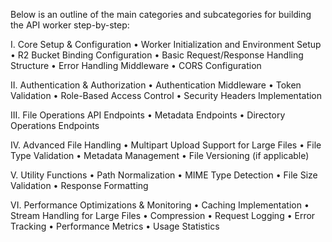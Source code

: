 Below is an outline of the main categories and subcategories for building the API worker step-by-step:

I. Core Setup & Configuration
• Worker Initialization and Environment Setup
• R2 Bucket Binding Configuration
• Basic Request/Response Handling Structure
• Error Handling Middleware
• CORS Configuration

II. Authentication & Authorization
• Authentication Middleware
• Token Validation
• Role-Based Access Control
• Security Headers Implementation

III. File Operations API Endpoints
• Metadata Endpoints
• Directory Operations Endpoints

IV. Advanced File Handling
• Multipart Upload Support for Large Files
• File Type Validation
• Metadata Management
• File Versioning (if applicable)

V. Utility Functions
• Path Normalization
• MIME Type Detection
• File Size Validation
• Response Formatting

VI. Performance Optimizations & Monitoring
• Caching Implementation
• Stream Handling for Large Files
• Compression
• Request Logging
• Error Tracking
• Performance Metrics
• Usage Statistics


